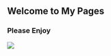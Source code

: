 ## Welcome to My Pages
<title>Welcome to My Pages | abc366</title>

### Please Enjoy


<img src="https://api.ixiaowai.cn/gqapi/gqapi.php">

